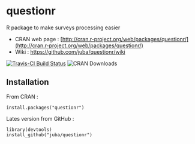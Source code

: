 questionr
=========

R package to make surveys processing easier

* CRAN web page : [http://cran.r-project.org/web/packages/questionr/](http://cran.r-project.org/web/packages/questionr/)
* Wiki : https://github.com/juba/questionr/wiki

[![Travis-CI Build Status](https://travis-ci.org/juba/questionr.svg?branch=master)](https://travis-ci.org/juba/questionr)
![CRAN Downloads](http://cranlogs.r-pkg.org/badges/last-month/questionr)

## Installation

From CRAN :

    install.packages("questionr")

Lates version from GitHub :

    library(devtools)
    install_github("juba/questionr")
